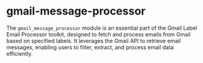 # gmail-message-processor
The `gmail_message_processor` module is an essential part of the Gmail Label Email Processor toolkit, designed to fetch and process emails from Gmail based on specified labels. It leverages the Gmail API to retrieve email messages, enabling users to filter, extract, and process email data efficiently.
